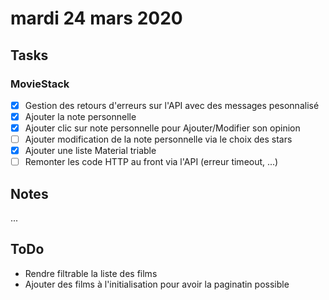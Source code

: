 # mardi 24 mars 2020

## Tasks

### MovieStack

- [x] Gestion des retours d'erreurs sur l'API avec des messages pesonnalisé
- [x] Ajouter la note personnelle
- [x] Ajouter clic sur note personnelle pour Ajouter/Modifier son opinion
- [ ] Ajouter modification de la note personnelle via le choix des stars
- [x] Ajouter une liste Material triable
- [ ] Remonter les code HTTP au front via l'API (erreur timeout, ...)

## Notes

...

## ToDo

- Rendre filtrable la liste des films
- Ajouter des films à l'initialisation pour avoir la paginatin possible

